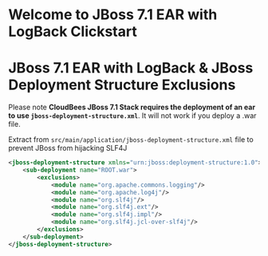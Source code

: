 # Welcome to JBoss 7.1 EAR with LogBack Clickstart

<!---

This is a "ClickStart" that gets you going with a JBoss 7.1 ear nad Logback  "seed" project starting point. You can launch it here:

<a href="https://grandcentral.cloudbees.com/?CB_clickstart=https://raw.github.com/CloudBees-community/jboss71-ear-with-logback-clickstart/master/clickstart.json"><img src="https://d3ko533tu1ozfq.cloudfront.net/clickstart/deployInstantly.png"/></a>

This will setup a continuous deployment pipeline - a CloudBees Git repository, a Jenkins build compiling and running the test suite (on each commit).
Should the build succeed, this seed app is deployed on a JBoss 7.1 container.

-->

# JBoss 7.1 EAR with LogBack & JBoss Deployment Structure Exclusions

Please note **CloudBees JBoss 7.1 Stack requires the deployment of an ear to use `jboss-deployment-structure.xml`**. It will not work if you deploy a .war file.

Extract from `src/main/application/jboss-deployment-structure.xml` file to prevent JBoss from hijacking SLF4J

```xml
<jboss-deployment-structure xmlns="urn:jboss:deployment-structure:1.0">
    <sub-deployment name="ROOT.war">
        <exclusions>
            <module name="org.apache.commons.logging"/>
            <module name="org.apache.log4j"/>
            <module name="org.slf4j"/>
            <module name="org.slf4j.ext"/>
            <module name="org.slf4j.impl"/>
            <module name="org.slf4j.jcl-over-slf4j"/>
        </exclusions>
    </sub-deployment>
</jboss-deployment-structure>
```






